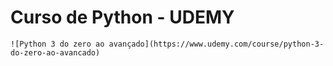 # Curso de Python - UDEMY

    ![Python 3 do zero ao avançado](https://www.udemy.com/course/python-3-do-zero-ao-avancado)